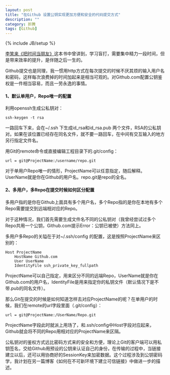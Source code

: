 ```yaml
---
layout: post
title: "在Github 设置公钥实现更加方便和安全的代码提交方式"
description: ""
category: 折腾
tags: [Github]
---
```

{% include JB/setup %}

[李笑来《把时间当朋友》][1]这本书中曾讲到，学习盲打，需要集中精力一段时间，但是带来效率的提升，是伴随之后一生的。

Github提交也是同理，我一惯用http方式在每次提交的时候不厌其烦的输入用户名和密码，这样每次浪费掉的时间加起来是相当可观的。对Github.com配置公钥鉴权是一件相当容易，而且一劳永逸的事情。


#### 1、默认单用户，Repo唯一的配置

利用openssh生成公私钥对：

    ssh-keygen -t rsa

一路回车下来，会在~/.ssh 下生成id_rsa和id_rsa.pub 两个文件，RSA的公私钥对。如果在该位置已经存在同名文件，就不要一路回车，在中间有交互输入的地方另行指定文件名。

用Git的remote命令或直接编辑工程目录下的.git/config：

    url = git@ProjectName:/username/repo.git

对于单用户Repo唯一的情形，ProjectName可以任意指定，随后解释。UserName就是你在Github的用户名。repo.git是repo的全名。


#### 2、多用户，多Repo在提交时候如何区分配置

多用户指的是你在Github上面具有多个用户名，多个Repo指的是你在本地有多个Repo需要提交到远端相对应的Repo。

对于这种情况，我们首先需要生成文件名不同的公私钥对（我曾经尝试过多个Repo共用一个公钥，Github.com提示Error：公钥已被使）方法同上。

多用户多Repo的关隘在于对~/.ssh/config 的配置，这是按照ProjectName来区别的：

    Host ProjectName
        HostName Github.com
        User UserName
        IdentityFile ssh_private_key_fullpath


ProjectName可以自己指定，用来区分不同的远端Repo，UserName就是你在Github.com的用户名，IdentityFile是用来指定你的私钥文件（默认情况下是不带.pub的同名文件）。

那么Git在提交的时候是如何知道怎样去对应ProjectName的呢？在单用户的时候，我们在remote的url字段里面（.git/config）：

    url = git@ProjectName:/UserName/Repo.git

ProjectName字段此时就派上用场了，和.ssh/config中Host字段对应起来，Github就会将不同的Repo用相对应的ProjectName来区隔。




公私钥对的鉴权方式远比密码方式来的安全和方便，理论上Git的客户端可以用私钥签名，交给Github用预设的公钥来认证自己的身份，在传输的过程中，当链接建立以后，还可以用协商好的SessionKey来加密数据。这个过程涉及到公钥密码学，我计划在另一篇博客《如何在不可新环境下建立可信链接》中做进一步的描述。










[1]:http://wordpress.lixiaolai.com/time-friend.zip "李笑来，《把时间当作朋友》电子版官方下载"
